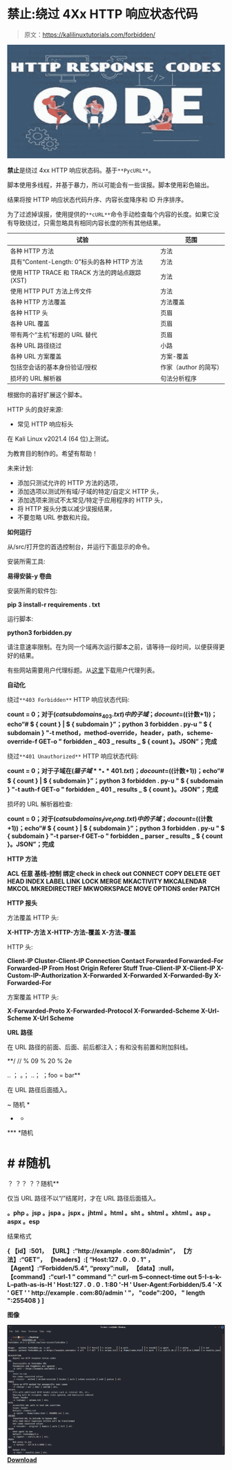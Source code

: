 # 禁止:绕过 4Xx HTTP 响应状态代码

> 原文：<https://kalilinuxtutorials.com/forbidden/>

[![](img/de390d351586117cd2376b8441f92dcd.png)](https://blogger.googleusercontent.com/img/a/AVvXsEju8PS1gYAhtSL4GK9O01Ld4f36I57ARtypAdC1p2Q29OKufYyFsCE5tW0zIqkwd3bZgkLS3ZY8J1fc-dilECPxfVtp67eBKUTjc_yY2j0Q1-MTmZdF3PI796OYsDZGHOCNjOMpY8ESri3EzQtHdpCq7wW6lC03wj4sqbSWRGtAT4y0dPTeAtn1uE3i=s728)

**禁止**是绕过 4xx HTTP 响应状态码。基于`**PycURL**`。

脚本使用多线程，并基于暴力，所以可能会有一些误报。脚本使用彩色输出。

结果将按 HTTP 响应状态代码升序、内容长度降序和 ID 升序排序。

为了过滤掉误报，使用提供的`**cURL**`命令手动检查每个内容的长度。如果它没有导致绕过，只需忽略具有相同内容长度的所有其他结果。

| 试验 | 范围 |
| --- | --- |
| 各种 HTTP 方法 | 方法 |
| 具有“Content-Length: 0”标头的各种 HTTP 方法 | 方法 |
| 使用 HTTP TRACE 和 TRACK 方法的跨站点跟踪(XST) | 方法 |
| 使用 HTTP PUT 方法上传文件 | 方法 |
| 各种 HTTP 方法覆盖 | 方法覆盖 |
| 各种 HTTP 头 | 页眉 |
| 各种 URL 覆盖 | 页眉 |
| 带有两个“主机”标题的 URL 替代 | 页眉 |
| 各种 URL 路径绕过 | 小路 |
| 各种 URL 方案覆盖 | 方案-覆盖 |
| 包括空会话的基本身份验证/授权 | 作家（author 的简写） |
| 损坏的 URL 解析器 | 句法分析程序 |

根据你的喜好扩展这个脚本。

HTTP 头的良好来源:

*   常见 HTTP 响应标头

在 Kali Linux v2021.4 (64 位)上测试。

为教育目的制作的。希望有帮助！

未来计划:

*   添加只测试允许的 HTTP 方法的选项，
*   添加选项以测试所有域/子域的特定/自定义 HTTP 头，
*   添加选项来测试不太常见/特定于应用程序的 HTTP 头，
*   将 HTTP 报头分类以减少误报结果，
*   不要忽略 URL 参数和片段。

**如何运行**

从/src/打开您的首选控制台，并运行下面显示的命令。

安装所需工具:

**易得安装-y 卷曲**

安装所需的软件包:

**pip 3 install-r requirements . txt**

运行脚本:

**python3 forbidden.py**

请注意速率限制。在为同一个域再次运行脚本之前，请等待一段时间，以便获得更好的结果。

有些网站需要用户代理标题。从[这里](https://github.com/danielmiessler/SecLists/blob/master/Fuzzing/User-Agents/UserAgents.fuzz.txt)下载用户代理列表。

**自动化**

绕过`**403 Forbidden**` HTTP 响应状态代码:

**count = 0；对于$(cat subdomains_403.txt)中的子域；do count=$((计数+1))；echo“# $ { count } | $ { subdomain }”；python 3 forbidden . py-u " $ { subdomain } "-t method，method-override，header，path，scheme-override-f GET-o " forbidden _ 403 _ results _ $ { count }。JSON”；完成**

绕过`**401 Unauthorized**` HTTP 响应状态代码:

**count = 0；对于子域在$(猫子域**_**401 . txt)；do count=$((计数+1))；echo“# $ { count } | $ { subdomain }”；python 3 forbidden . py-u " $ { subdomain } "-t auth-f GET-o " forbidden _ 401 _ results _ $ { count }。JSON”；完成**

损坏的 URL 解析器检查:

**count = 0；对于$(cat subdomains_live_long.txt)中的子域；do count=$((计数+1))；echo“# $ { count } | $ { subdomain }”；python 3 forbidden . py-u " $ { subdomain } "-t parser-f GET-o " forbidden _ parser _ results _ $ { count }。JSON”；完成**

**HTTP 方法**

**ACL
任意
基线-控制
绑定
check in
check out
CONNECT
COPY
DELETE
GET
HEAD
INDEX
LABEL
LINK
LOCK
MERGE
MKACTIVITY
MKCALENDAR
MKCOL
MKREDIRECTREF
MKWORKSPACE
MOVE
OPTIONS
order PATCH** 

**HTTP 报头**

方法覆盖 HTTP 头:

**X-HTTP-方法
X-HTTP-方法-覆盖
X-方法-覆盖**

HTTP 头:

**Client-IP
Cluster-Client-IP
Connection
Contact
Forwarded
Forwarded-For
Forwarded-IP
From
Host
Origin
Referer
Stuff
True-Client-IP
X-Client-IP
X-Custom-IP-Authorization
X-Forwarded
X-Forwarded
X-Forwarded-By
X-Forwarded-For**

方案覆盖 HTTP 头:

**X-Forwarded-Proto
X-Forwarded-Protocol
X-Forwarded-Scheme
X-Url-Scheme
X-Url Scheme**

**URL 路径**

在 URL 路径的前面、后面、前后都注入；有和没有前置和附加斜线。

**/
//
% 09
% 20
% 2e

..
；
。；
..；
；foo = bar**

在 URL 路径后面插入。

~
随机
*
* *
*** *随机
# # #随机
？
？？
？？随机**

仅当 URL 路径不以“/”结尾时，才在 URL 路径后面插入。

**。php
。jsp
。jspa
。jspx
。jhtml
。html
。sht
。shtml
。xhtml
。asp
。aspx
。esp**

结果格式

 **{
【id】:501，
【URL】:“http://example . com:80/admin”，
【方法】:“GET”，
【headers】:[
“Host:127 . 0 . 0 . 1”
，
【Agent】:“Forbidden/5.4”,
“proxy”:null，
【data】:null，
【command】:“curl-1
" command ":" curl-m 5–connect-time out 5-I-s-k-L–path-as-is-H ' Host:127 . 0 . 0 . 1:80 '-H ' User-Agent:Forbidden/5.4 '-X ' GET ' ' http://example . com:80/admin ' "，
"code":200，
" length ":255408
}
]**

**图像**

![](img/735818a26962aa50bc07740662816582.png)[**Download**](https://github.com/ivan-sincek/forbidden)